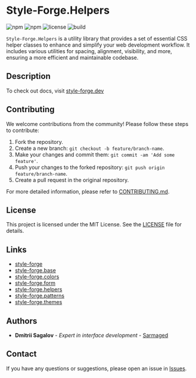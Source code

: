 
# Style-Forge.Helpers

![npm](https://img.shields.io/npm/v/style-forge.helpers)
![npm](https://img.shields.io/npm/dm/style-forge.helpers)
![license](https://img.shields.io/npm/l/style-forge.helpers)
![build](https://github.com/Sarmaged/style-forge.helpers/actions/workflows/publish.yml/badge.svg)

`Style-Forge.Helpers` is a utility library that provides a set of essential CSS helper classes to enhance and simplify your web development workflow. It includes various utilities for spacing, alignment, visibility, and more, ensuring a more efficient and maintainable codebase.

## Description

To check out docs, visit [style-forge.dev](https://style-forge.dev/helpers/)

## Contributing

We welcome contributions from the community! Please follow these steps to contribute:

1. Fork the repository.
2. Create a new branch: `git checkout -b feature/branch-name`.
3. Make your changes and commit them: `git commit -am 'Add some feature'`.
4. Push your changes to the forked repository: `git push origin feature/branch-name`.
5. Create a pull request in the original repository.

For more detailed information, please refer to [CONTRIBUTING.md](CONTRIBUTING.md).

## License

This project is licensed under the MIT License. See the [LICENSE](LICENSE) file for details.

## Links

- [style-forge](https://github.com/Sarmaged/style-forge)
- [style-forge.base](https://github.com/Sarmaged/style-forge.base)
- [style-forge.colors](https://github.com/Sarmaged/style-forge.colors)
- [style-forge.form](https://github.com/Sarmaged/style-forge.form)
- [style-forge.helpers](https://github.com/Sarmaged/style-forge.helpers)
- [style-forge.patterns](https://github.com/Sarmaged/style-forge.patterns)
- [style-forge.themes](https://github.com/Sarmaged/style-forge.themes)

## Authors

- **Dmitrii Sagalov** - *Expert in interface development* - [Sarmaged](https://github.com/Sarmaged)

## Contact

If you have any questions or suggestions, please open an issue in [Issues](https://github.com/Sarmaged/style-forge.helpers/issues).
